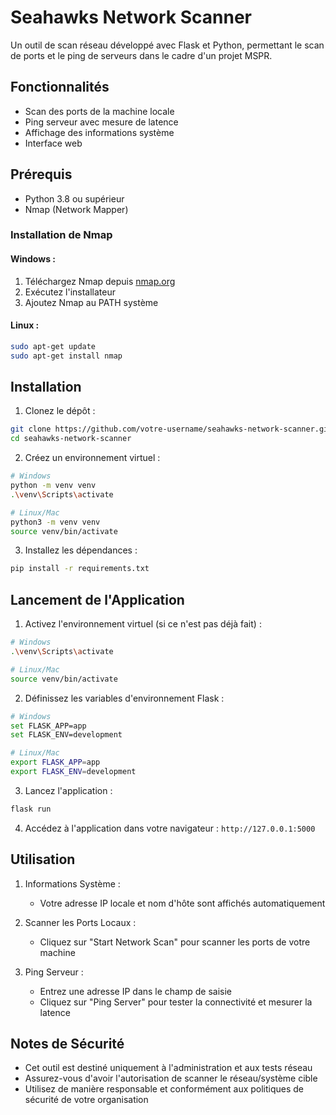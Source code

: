 # Seahawks Network Scanner

Un outil de scan réseau développé avec Flask et Python, permettant le scan de ports et le ping de serveurs dans le cadre d'un projet MSPR.

## Fonctionnalités

- Scan des ports de la machine locale
- Ping serveur avec mesure de latence
- Affichage des informations système
- Interface web

## Prérequis

- Python 3.8 ou supérieur
- Nmap (Network Mapper)

### Installation de Nmap

#### Windows :
1. Téléchargez Nmap depuis [nmap.org](https://nmap.org/download.html)
2. Exécutez l'installateur
3. Ajoutez Nmap au PATH système

#### Linux :
```bash
sudo apt-get update
sudo apt-get install nmap
```

## Installation

1. Clonez le dépôt :
```bash
git clone https://github.com/votre-username/seahawks-network-scanner.git
cd seahawks-network-scanner
```

2. Créez un environnement virtuel :
```bash
# Windows
python -m venv venv
.\venv\Scripts\activate

# Linux/Mac
python3 -m venv venv
source venv/bin/activate
```

3. Installez les dépendances :
```bash
pip install -r requirements.txt
```

## Lancement de l'Application

1. Activez l'environnement virtuel (si ce n'est pas déjà fait) :
```bash
# Windows
.\venv\Scripts\activate

# Linux/Mac
source venv/bin/activate
```

2. Définissez les variables d'environnement Flask :
```bash
# Windows
set FLASK_APP=app
set FLASK_ENV=development

# Linux/Mac
export FLASK_APP=app
export FLASK_ENV=development
```

3. Lancez l'application :
```bash
flask run
```

4. Accédez à l'application dans votre navigateur : `http://127.0.0.1:5000`

## Utilisation

1. Informations Système :
   - Votre adresse IP locale et nom d'hôte sont affichés automatiquement

2. Scanner les Ports Locaux :
   - Cliquez sur "Start Network Scan" pour scanner les ports de votre machine

3. Ping Serveur :
   - Entrez une adresse IP dans le champ de saisie
   - Cliquez sur "Ping Server" pour tester la connectivité et mesurer la latence

## Notes de Sécurité

- Cet outil est destiné uniquement à l'administration et aux tests réseau
- Assurez-vous d'avoir l'autorisation de scanner le réseau/système cible
- Utilisez de manière responsable et conformément aux politiques de sécurité de votre organisation
